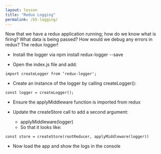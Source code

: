 ```yaml
---
layout: lesson
title: "Redux Logging"
permalink: /b5-logging/
---
```


Now that we have a redux application running; how do we know what is
firing? What data is being passed? How would we debug any errors in
redux? The redux logger!

-   Install the logger via npm install redux-logger --save

-   Open the index.js file and add:

```
import createLogger from ‘redux-logger';
```

-   Create an instance of the logger by calling createLogger():

```
const logger = createLogger();
```

-   Ensure the applyMiddleware function is imported from redux

-   Update the createStore call to add a second argument:
    -   applyMiddleware(logger)
    -   So that it looks like:

```
const store = createStore(rootReducer, applyMiddleware(logger))
```

-   Now load the app and show the logs in the console
